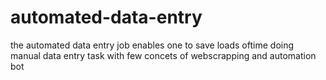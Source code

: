 # automated-data-entry

the automated data entry job enables one to save loads oftime doing manual data entry task with few concets of webscrapping and automation bot
